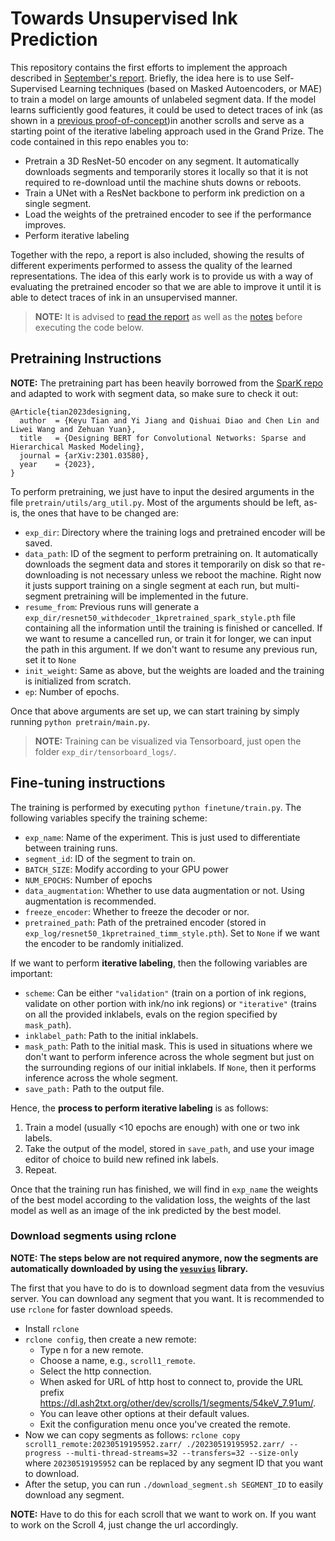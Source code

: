 
# Towards Unsupervised Ink Prediction

This repository contains the first efforts to implement the approach described in [September's report](https://drive.google.com/drive/folders/1S_3BDYpcudAJ2rthNzVqFqGo5GEAgEcr?usp=drive_link). Briefly, the idea here is to use Self-Supervised Learning techniques (based on Masked Autoencoders, or MAE) to train a model on large amounts of unlabeled segment data. If the model learns sufficiently good features, it could be used to detect traces of ink (as shown in a [previous proof-of-concept](https://github.com/jgcarrasco/dino-ink-detection))in another scrolls and serve as a starting point of the iterative labeling approach used in the Grand Prize. The code contained in this repo enables you to:
- Pretrain a 3D ResNet-50 encoder on any segment. It automatically downloads segments and temporarily stores it locally so that it is not required to re-download until the machine shuts downs or reboots.
- Train a UNet with a ResNet backbone to perform ink prediction on a single segment.
- Load the weights of the pretrained encoder to see if the performance improves.
- Perform iterative labeling

Together with the repo, a report is also included, showing the results of different experiments performed to assess the quality of the learned representations. The idea of this early work is to provide us with a way of evaluating the pretrained encoder so that we are able to improve it until it is able to detect traces of ink in an unsupervised manner.

> **NOTE:** It is advised to [read the report](./notes/october-report.pdf) as well as the [notes](./notes/notes.pdf) before executing the code below. 


## Pretraining Instructions

**NOTE:** The pretraining part has been heavily borrowed from the [SparK repo](https://github.com/keyu-tian/SparK) and adapted to work with segment data, so make sure to check it out:
```
@Article{tian2023designing,
  author  = {Keyu Tian and Yi Jiang and Qishuai Diao and Chen Lin and Liwei Wang and Zehuan Yuan},
  title   = {Designing BERT for Convolutional Networks: Sparse and Hierarchical Masked Modeling},
  journal = {arXiv:2301.03580},
  year    = {2023},
}
```

To perform pretraining, we just have to input the desired arguments in the file `pretrain/utils/arg_util.py`. Most of the arguments should be left, as-is, the ones that have to be changed are:

- `exp_dir`: Directory where the training logs and pretrained encoder will be saved.
- `data_path`: ID of the segment to perform pretraining on. It automatically downloads the segment data and stores it temporarily on disk so that re-downloading is not necessary unless we reboot the machine. Right now it justs support training on a single segment at each run, but multi-segment pretraining will be implemented in the future. 
- `resume_from`: Previous runs will generate a `exp_dir/resnet50_withdecoder_1kpretrained_spark_style.pth` file containing all the information until the training is finished or cancelled. If we want to resume a cancelled run, or train it for longer, we can input the path in this argument. If we don't want to resume any previous run, set it to `None`
- `init_weight`: Same as above, but the weights are loaded and the training is initialized from scratch.
- `ep`: Number of epochs. 

Once that above arguments are set up, we can start training by simply running `python pretrain/main.py`.

> **NOTE:** Training can be visualized via Tensorboard, just open the folder `exp_dir/tensorboard_logs/`.

## Fine-tuning instructions

The training is performed by executing `python finetune/train.py`. The following variables specify the training scheme:

- `exp_name`: Name of the experiment. This is just used to differentiate between training runs.
- `segment_id`: ID of the segment to train on.
- `BATCH_SIZE`: Modify according to your GPU power
- `NUM_EPOCHS`: Number of epochs
- `data_augmentation`: Whether to use data augmentation or not. Using augmentation is recommended.
- `freeze_encoder`: Whether to freeze the decoder or nor.
- `pretrained_path`: Path of the pretrained encoder (stored in `exp_log/resnet50_1kpretrained_timm_style.pth`). Set to `None` if we want the encoder to be randomly initialized.

If we want to perform **iterative labeling**, then the following variables are important:
- `scheme`: Can be either `"validation"` (train on a portion of ink regions, validate on other portion with ink/no ink regions) or `"iterative"` (trains on all the provided inklabels, evals on the region specified by `mask_path`).
- `inklabel_path`: Path to the initial inklabels.
- `mask_path`: Path to the initial mask. This is used in situations where we don't want to perform inference across the whole segment but just on the surrounding regions of our initial inklabels. If `None`, then it performs inference across the whole segment.
- `save_path:` Path to the output file.

Hence, the **process to perform iterative labeling** is as follows:
1. Train a model (usually <10 epochs are enough) with one or two ink labels.
2. Take the output of the model, stored in `save_path`, and use your image editor of choice to build new refined ink labels.
3. Repeat.

Once that the training run has finished, we will find in `exp_name` the weights of the best model according to the validation loss, the weights of the last model as well as an image of the ink predicted by the best model.

### Download segments using rclone

**NOTE: The steps below are not required anymore, now the segments are automatically downloaded by using the [`vesuvius`](https://github.com/ScrollPrize/vesuvius) library.**

The first that you have to do is to download segment data from the vesuvius server. You can download any segment that you want. It is recommended to use `rclone` for faster download speeds.

- Install `rclone`
- `rclone config`, then create a new remote:
    - Type n for a new remote.
    - Choose a name, e.g., `scroll1_remote`.
    - Select the http connection.
    - When asked for URL of http host to connect to, provide the URL prefix https://dl.ash2txt.org/other/dev/scrolls/1/segments/54keV_7.91um/.
    - You can leave other options at their default values.
    - Exit the configuration menu once you've created the remote.
- Now we can copy segments as follows: `rclone copy scroll1_remote:20230519195952.zarr/ ./20230519195952.zarr/ --progress --multi-thread-streams=32 --transfers=32 --size-only` where `20230519195952` can be replaced by any segment ID that you want to download.
- After the setup, you can run `./download_segment.sh SEGMENT_ID` to easily download any segment.

**NOTE:** Have to do this for each scroll that we want to work on. If you want to work on the Scroll 4, just change the url accordingly.




